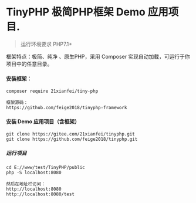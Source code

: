 ﻿
TinyPHP 极简PHP框架 Demo 应用项目.
========================================

> 运行环境要求 PHP7.1+

框架特点：极简、纯净 、原生PHP，采用 Composer 实现自动加载，可运行于你项目中的任意目录。

#### 安装框架：
```
composer require 21xianfei/tiny-php

框架源码：
https://github.com/feige2018/tinyphp-framework
```

#### 安装 Demo 应用项目（含框架）
```
git clone https://gitee.com/21xianfei/tinyphp.git
git clone https://github.com/feige2018/tinyphp.git
```

##### 运行项目
```
cd E://www/test/TinyPHP/public
php -S localhost:8080

然后在地址栏访问：
http://localhost:8080
http://localhost:8080/test
```
